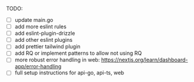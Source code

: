 TODO:

- [ ] update main.go
- [ ] add more eslint rules
- [ ] add eslint-plugin-drizzle
- [ ] add other eslint plugins
- [ ] add prettier tailwind plugin
- [ ] add RQ or implement patterns to allow not using RQ
- [ ] more robust error handling in web: https://nextjs.org/learn/dashboard-app/error-handling
- [ ] full setup instructions for api-go, api-ts, web
